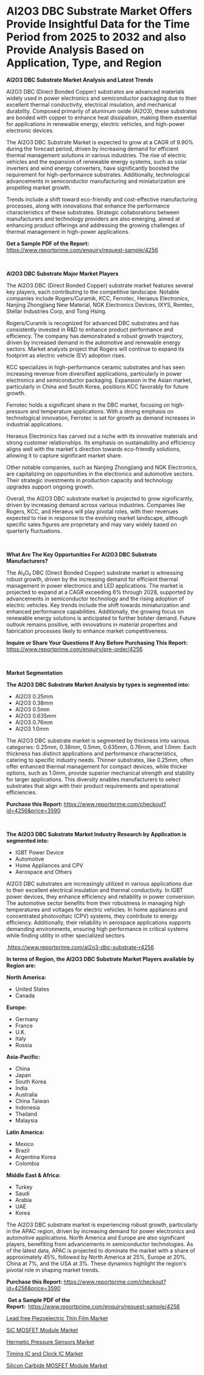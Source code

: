 <p><h1>Al2O3 DBC Substrate Market Offers Provide Insightful Data for the Time Period from 2025 to 2032 and also Provide Analysis Based on Application, Type, and Region</h1></p><p><strong>Al2O3 DBC Substrate Market Analysis and Latest Trends</strong></p>
<p><p>Al2O3 DBC (Direct Bonded Copper) substrates are advanced materials widely used in power electronics and semiconductor packaging due to their excellent thermal conductivity, electrical insulation, and mechanical durability. Composed primarily of aluminum oxide (Al2O3), these substrates are bonded with copper to enhance heat dissipation, making them essential for applications in renewable energy, electric vehicles, and high-power electronic devices.</p><p>The Al2O3 DBC Substrate Market is expected to grow at a CAGR of 9.90% during the forecast period, driven by increasing demand for efficient thermal management solutions in various industries. The rise of electric vehicles and the expansion of renewable energy systems, such as solar inverters and wind energy converters, have significantly boosted the requirement for high-performance substrates. Additionally, technological advancements in semiconductor manufacturing and miniaturization are propelling market growth. </p><p>Trends include a shift toward eco-friendly and cost-effective manufacturing processes, along with innovations that enhance the performance characteristics of these substrates. Strategic collaborations between manufacturers and technology providers are also emerging, aimed at enhancing product offerings and addressing the growing challenges of thermal management in high-power applications.</p></p>
<p><strong>Get a Sample PDF of the Report:&nbsp;</strong> <a href="https://www.reportprime.com/enquiry/request-sample/4256?utm_campaign=37&utm_medium=2&utm_source=Github&utm_content=ia&utm_term=19032025&utm_id=al2o3-dbc-substrate">https://www.reportprime.com/enquiry/request-sample/4256</a></p>
<p>&nbsp;</p>
<p><strong>Al2O3 DBC Substrate Major Market Players</strong></p>
<p><p>The Al2O3 DBC (Direct Bonded Copper) substrate market features several key players, each contributing to the competitive landscape. Notable companies include Rogers/Curamik, KCC, Ferrotec, Heraeus Electronics, Nanjing Zhongjiang New Material, NGK Electronics Devices, IXYS, Remtec, Stellar Industries Corp, and Tong Hsing.</p><p>Rogers/Curamik is recognized for advanced DBC substrates and has consistently invested in R&D to enhance product performance and efficiency. The company has demonstrated a robust growth trajectory, driven by increased demand in the automotive and renewable energy sectors. Market analysts project that Rogers will continue to expand its footprint as electric vehicle (EV) adoption rises.</p><p>KCC specializes in high-performance ceramic substrates and has seen increasing revenue from diversified applications, particularly in power electronics and semiconductor packaging. Expansion in the Asian market, particularly in China and South Korea, positions KCC favorably for future growth.</p><p>Ferrotec holds a significant share in the DBC market, focusing on high-pressure and temperature applications. With a strong emphasis on technological innovation, Ferrotec is set for growth as demand increases in industrial applications.</p><p>Heraeus Electronics has carved out a niche with its innovative materials and strong customer relationships. Its emphasis on sustainability and efficiency aligns well with the market's direction towards eco-friendly solutions, allowing it to capture significant market share.</p><p>Other notable companies, such as Nanjing Zhongjiang and NGK Electronics, are capitalizing on opportunities in the electronics and automotive sectors. Their strategic investments in production capacity and technology upgrades support ongoing growth.</p><p>Overall, the Al2O3 DBC substrate market is projected to grow significantly, driven by increasing demand across various industries. Companies like Rogers, KCC, and Heraeus will play pivotal roles, with their revenues expected to rise in response to the evolving market landscape, although specific sales figures are proprietary and may vary widely based on quarterly fluctuations.</p></p>
<p>&nbsp;</p>
<p><strong>What Are The Key Opportunities For Al2O3 DBC Substrate Manufacturers?</strong></p>
<p><p>The Al₂O₃ DBC (Direct Bonded Copper) substrate market is witnessing robust growth, driven by the increasing demand for efficient thermal management in power electronics and LED applications. The market is projected to expand at a CAGR exceeding 6% through 2028, supported by advancements in semiconductor technology and the rising adoption of electric vehicles. Key trends include the shift towards miniaturization and enhanced performance capabilities. Additionally, the growing focus on renewable energy solutions is anticipated to further bolster demand. Future outlook remains positive, with innovations in material properties and fabrication processes likely to enhance market competitiveness.</p></p>
<p><strong>Inquire or Share Your Questions If Any Before Purchasing This Report:</strong> <a href="https://www.reportprime.com/enquiry/pre-order/4256?utm_campaign=37&utm_medium=2&utm_source=Github&utm_content=ia&utm_term=19032025&utm_id=al2o3-dbc-substrate">https://www.reportprime.com/enquiry/pre-order/4256</a></p>
<p>&nbsp;</p>
<p><strong>Market Segmentation</strong></p>
<p><strong>The Al2O3 DBC Substrate Market Analysis by types is segmented into:</strong></p>
<p><ul><li>Al2O3 0.25mm</li><li>Al2O3 0.38mm</li><li>Al2O3 0.5mm</li><li>Al2O3 0.635mm</li><li>Al2O3 0.76mm</li><li>Al2O3 1.0mm</li></ul></p>
<p><p>The Al2O3 DBC substrate market is segmented by thickness into various categories: 0.25mm, 0.38mm, 0.5mm, 0.635mm, 0.76mm, and 1.0mm. Each thickness has distinct applications and performance characteristics, catering to specific industry needs. Thinner substrates, like 0.25mm, often offer enhanced thermal management for compact devices, while thicker options, such as 1.0mm, provide superior mechanical strength and stability for larger applications. This diversity enables manufacturers to select substrates that align with their product requirements and operational efficiencies.</p></p>
<p><strong>Purchase this Report:&nbsp;</strong><a href="https://www.reportprime.com/checkout?id=4256&price=3590&utm_campaign=37&utm_medium=2&utm_source=Github&utm_content=ia&utm_term=19032025&utm_id=al2o3-dbc-substrate">https://www.reportprime.com/checkout?id=4256&price=3590</a></p>
<p>&nbsp;</p>
<p><strong>The Al2O3 DBC Substrate Market Industry Research by Application is segmented into:</strong></p>
<p><ul><li>IGBT Power Device</li><li>Automotive</li><li>Home Appliances and CPV</li><li>Aerospace and Others</li></ul></p>
<p><p>Al2O3 DBC substrates are increasingly utilized in various applications due to their excellent electrical insulation and thermal conductivity. In IGBT power devices, they enhance efficiency and reliability in power conversion. The automotive sector benefits from their robustness in managing high temperatures and voltages for electric vehicles. In home appliances and concentrated photovoltaic (CPV) systems, they contribute to energy efficiency. Additionally, their reliability in aerospace applications supports demanding environments, ensuring high performance in critical systems while finding utility in other specialized sectors.</p></p>
<p><a href="https://www.reportprime.com/al2o3-dbc-substrate-r4256?utm_campaign=37&utm_medium=2&utm_source=Github&utm_content=ia&utm_term=19032025&utm_id=al2o3-dbc-substrate">&nbsp;https://www.reportprime.com/al2o3-dbc-substrate-r4256</a></p>
<p><strong>In terms of Region, the Al2O3 DBC Substrate Market Players available by Region are:</strong></p>
<p>
    <p> <strong> North America: </strong>
        <ul>
            <li>United States</li>
            <li>Canada</li>
        </ul>
        </p> 
    <p> <strong> Europe: </strong>
        <ul>
            <li>Germany</li>
            <li>France</li>
            <li>U.K.</li>
            <li>Italy</li>
            <li>Russia</li>
        </ul>
        </p> 
    <p> <strong> Asia-Pacific: </strong>
        <ul>
            <li>China</li>
            <li>Japan</li>
            <li>South Korea</li>
            <li>India</li>
            <li>Australia</li>
            <li>China Taiwan</li>
            <li>Indonesia</li>
            <li>Thailand</li>
            <li>Malaysia</li>
        </ul>
        </p> 
    <p> <strong> Latin America: </strong>
        <ul>
            <li>Mexico</li>
            <li>Brazil</li>
            <li>Argentina Korea</li>
            <li>Colombia</li>
        </ul>
        </p> 
    <p> <strong> Middle East & Africa: </strong>
        <ul>
            <li>Turkey</li>
            <li>Saudi</li>
            <li>Arabia</li>
            <li>UAE</li>
            <li>Korea</li>
        </ul>
    </p>
    </p>
<p><p>The Al2O3 DBC substrate market is experiencing robust growth, particularly in the APAC region, driven by increasing demand for power electronics and automotive applications. North America and Europe are also significant players, benefiting from advancements in semiconductor technologies. As of the latest data, APAC is projected to dominate the market with a share of approximately 45%, followed by North America at 25%, Europe at 20%, China at 7%, and the USA at 3%. These dynamics highlight the region's pivotal role in shaping market trends.</p></p>
<p><strong>Purchase this Report: </strong><a href="https://www.reportprime.com/checkout?id=4256&price=3590&utm_campaign=37&utm_medium=2&utm_source=Github&utm_content=ia&utm_term=19032025&utm_id=al2o3-dbc-substrate">https://www.reportprime.com/checkout?id=4256&price=3590</a></p>
<p>&nbsp;<strong>Get a Sample PDF of the Report:&nbsp;&nbsp;</strong><a href="https://www.reportprime.com/enquiry/request-sample/4256?utm_campaign=37&utm_medium=2&utm_source=Github&utm_content=ia&utm_term=19032025&utm_id=al2o3-dbc-substrate">https://www.reportprime.com/enquiry/request-sample/4256</a></p>
<p><strong></strong></p>
<p><p><a href="https://github.com/sofayahoo2023/Market-Research-Report-List-7/blob/main/lead-free-piezoelectric-thin-film-market.md?utm_campaign=37&utm_medium=2&utm_source=Github&utm_content=ia&utm_term=19032025&utm_id=al2o3-dbc-substrate">Lead free Piezoelectric Thin Film Market</a></p><p><a href="https://github.com/guzmabugbyf1/Market-Research-Report-List-1/blob/main/sic-mosfet-module-market.md?utm_campaign=37&utm_medium=2&utm_source=Github&utm_content=ia&utm_term=19032025&utm_id=al2o3-dbc-substrate">SiC MOSFET Module Market</a></p><p><a href="https://github.com/joannesouthgate/Market-Research-Report-List-5/blob/main/hermetic-pressure-sensors-market.md?utm_campaign=37&utm_medium=2&utm_source=Github&utm_content=ia&utm_term=19032025&utm_id=al2o3-dbc-substrate">Hermetic Pressure Sensors Market</a></p><p><a href="https://github.com/wwwkeltoum/Market-Research-Report-List-5/blob/main/timing-ic-and-clock-ic-market.md?utm_campaign=37&utm_medium=2&utm_source=Github&utm_content=ia&utm_term=19032025&utm_id=al2o3-dbc-substrate">Timing IC and Clock IC Market</a></p><p><a href="https://github.com/gallatannyv6/Market-Research-Report-List-1/blob/main/silicon-carbide-mosfet-module-market.md?utm_campaign=37&utm_medium=2&utm_source=Github&utm_content=ia&utm_term=19032025&utm_id=al2o3-dbc-substrate">Silicon Carbide MOSFET Module Market</a></p></p>